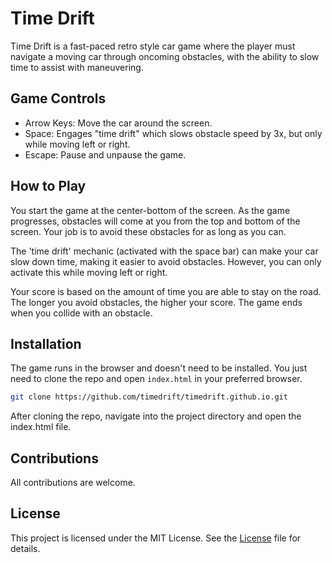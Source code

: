 # Time Drift

Time Drift is a fast-paced retro style car game where the player must navigate a moving car through oncoming obstacles, with the ability to slow time to assist with maneuvering.

## Game Controls

- Arrow Keys: Move the car around the screen.
- Space: Engages "time drift" which slows obstacle speed by 3x, but only while moving left or right.
- Escape: Pause and unpause the game.

## How to Play

You start the game at the center-bottom of the screen. As the game progresses, obstacles will come at you from the top and bottom of the screen. Your job is to avoid these obstacles for as long as you can.

The 'time drift' mechanic (activated with the space bar) can make your car slow down time, making it easier to avoid obstacles. However, you can only activate this while moving left or right.

Your score is based on the amount of time you are able to stay on the road. The longer you avoid obstacles, the higher your score. The game ends when you collide with an obstacle.

## Installation

The game runs in the browser and doesn't need to be installed. You just need to clone the repo and open `index.html` in your preferred browser.

```bash
git clone https://github.com/timedrift/timedrift.github.io.git
 ```

After cloning the repo, navigate into the project directory and open the index.html file.

## Contributions

All contributions are welcome.

## License

This project is licensed under the MIT License. See the [License](LICENSE.md)
 file for details.
